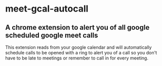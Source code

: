 # meet-gcal-autocall
## A chrome extension to alert you of all google scheduled google meet calls
This extension reads from your google calendar and will automatically schedule calls to be opened with a ring to alert you of a call so you don't have to  be late to meetings or remember to call in for every meeting.
